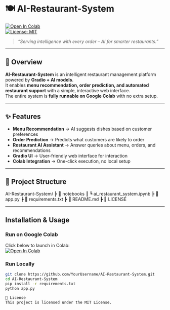 # 🍽️ AI-Restaurant-System

[![Open In Colab](https://colab.research.google.com/assets/colab-badge.svg)](https://colab.research.google.com/drive/1oHBVr1XUkFh5goz52jR_f_6Jv-0ApN7E?usp=sharing)  
[![License: MIT](https://img.shields.io/badge/License-MIT-green.svg)](LICENSE)

> *“Serving intelligence with every order – AI for smarter restaurants.”*

---

## 🚀 Overview
**AI-Restaurant-System** is an intelligent restaurant management platform powered by **Gradio + AI models**.  
It enables **menu recommendation, order prediction, and automated restaurant support** with a simple, interactive web interface.  
The entire system is **fully runnable on Google Colab** with no extra setup.

---

## ✨ Features
- **Menu Recommendation** → AI suggests dishes based on customer preferences  
- **Order Prediction** → Predicts what customers are likely to order  
- **Restaurant AI Assistant** → Answer queries about menu, orders, and recommendations  
- **Gradio UI** → User-friendly web interface for interaction  
- **Colab Integration** → One-click execution, no local setup  

---

## 📂 Project Structure
AI-Restaurant-System/
┣ 📂 notebooks
┃ ┗ ai_restaurant_system.ipynb
┣ 📜 app.py
┣ 📜 requirements.txt
┣ 📜 README.md
┣ 📜 LICENSE


---

## Installation & Usage

### Run on Google Colab
Click below to launch in Colab:  
[![Open In Colab](https://colab.research.google.com/assets/colab-badge.svg)](https://colab.research.google.com/drive/1oHBVr1XUkFh5goz52jR_f_6Jv-0ApN7E?usp=sharing)

### Run Locally
```bash
git clone https://github.com/YourUsername/AI-Restaurant-System.git
cd AI-Restaurant-System
pip install -r requirements.txt
python app.py

📜 License
This project is licensed under the MIT License.
